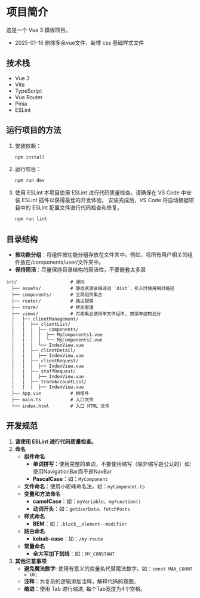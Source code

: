 
# 项目简介

这是一个 Vue 3 模板项目。
- 2025-01-16 删除多余vue文件，新增 css 基础样式文件
## 技术栈
- Vue 3
- Vite
- TypeScript
- Vue Router
- Pinia
- ESLint

## 运行项目的方法

1. 安装依赖：
   ```sh
   npm install

2. 运行项目：
   ```sh
   npm run dev
3. 使用 ESLint 本项目使用 ESLint 进行代码质量检查。请确保在 VS Code 中安装 ESLint 插件以获得最佳的开发体验。
    安装完成后，VS Code 将自动根据项目中的 ESLint 配置文件进行代码检查和修复。
   ```sh
   npm run lint

## 目录结构
   - **按功能分组**：将组件按功能分组存放在文件夹中。例如，将所有用户相关的组件放在/components/user/文件夹中。
   - **保持简洁**：尽量保持目录结构的简洁性，不要嵌套太多层
```plaintext
src/                    # 源码
  ├── assets/           # 静态资源会编译进 `dist`，引入时使用相对路径
  ├── components/       # 全局组件集合
  ├── router/           # 路由配置
  ├── store/            # 状态管理
  ├── views/            # 页面集合使用单文件组件, 按菜单结构划分
  |   ├── clientManagement/
  |   |  ├── clientList/
  |   |  |  ├── components/
  |   |  |  |  ├── MyComponents1.vue
  |   |  |  |  └── MyComponents2.vue
  |   |  |  └── IndexView.vue
  |   |  ├── clientDetail/
  |   |  |  ├── IndexView.vue
  |   |  ├── clientRequest/
  |   |  |  ├── IndexView.vue
  |   |  ├── staffRequest/
  |   |  |  ├── IndexView.vue
  |   |  ├── tradeAccountList/
  |   |  |  ├── IndexView.vue
  ├── App.vue           # 根组件
  ├── main.ts           # 入口文件
  └── index.html        # 入口 HTML 文件
```
## 开发规范
   1. **请使用 ESLint 进行代码质量检查。**
   2. **命名**
      - **组件命名**
         - **单词拼写**：使用完整的单词，不要使用缩写（除非缩写是公认的）如: 使用NavigationBar而不是NavBar
         - **PascalCase**：如：`MyComponent`
      - **文件命名**：使用小驼峰命名法，如：`myComponent.ts`
      - **变量和方法命名**
         - **camelCase**：如：`myVariable`、`myFunction()`
         - **动词开头**：如：`getUserData、fetchPosts`
      - **样式命名**
         - **BEM**：如：`.block__element--modifier`
      - **路由命名**
         - **kebab-case**：如：`/my-route`
      - **常量命名**
         - **全大写加下划线**：如：`MY_CONSTANT`
   3. **其他注意事项**
      - **避免魔法数字**: 使用有意义的变量名代替魔法数字。如：`const MAX_COUNT = 10;`
      - **注释**：为复杂的逻辑添加注释，解释代码的意图。
      - **缩进**：使用 Tab 进行缩进, 每个Tab宽度为4个空格。


